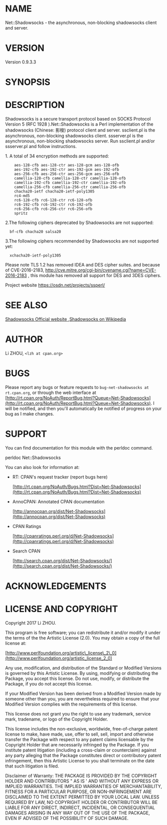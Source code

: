 # NAME

Net::Shadowsocks - the asynchronous, non-blocking shadowsocks client and server. 

# VERSION

Version 0.9.3.3

# SYNOPSIS

# DESCRIPTION

Shadowsocks is a secure transport protocol based on SOCKS Protocol Version 5 (RFC 1928 ).Net::Shadowsocks is a Perl implementation of the shadowsocks (Chinese: 影梭) protocol client and server. ssclient.pl is the asynchronous, non-blocking shadowsocks client. ssserver.pl is the asynchronous, non-blocking shadowsocks server. Run ssclient.pl and/or ssserver.pl and follow instructions.

1\. A total of 34 encryption methods are supported:

        aes-128-cfb aes-128-ctr aes-128-gcm aes-128-ofb
        aes-192-cfb aes-192-ctr aes-192-gcm aes-192-ofb
        aes-256-cfb aes-256-ctr aes-256-gcm aes-256-ofb
        camellia-128-cfb camellia-128-ctr camellia-128-ofb
        camellia-192-cfb camellia-192-ctr camellia-192-ofb
        camellia-256-cfb camellia-256-ctr camellia-256-ofb
        chacha20-ietf chacha20-ietf-poly1305
        rc4-md5
        rc6-128-cfb rc6-128-ctr rc6-128-ofb
        rc6-192-cfb rc6-192-ctr rc6-192-ofb
        rc6-256-cfb rc6-256-ctr rc6-256-ofb
        spritz

2.The following ciphers deprecated by Shadowsocks are not supported: 

      bf-cfb chacha20 salsa20 

3.The following ciphers recommended by Shadowsocks are not supported yet: 

      xchacha20-ietf-poly1305 

Please note TLS 1.2 has removed IDEA and DES cipher suites. and because of 
CVE-2016-2183,  http://cve.mitre.org/cgi-bin/cvename.cgi?name=CVE-2016-2183
, this module has removed all support for DES and 3DES ciphers. 

Project website https://osdn.net/projects/ssperl/

# SEE ALSO

[Shadowsocks Official website ](https://shadowsocks.org/en/index.html),[Shadowsocks on Wikipedia ](https://en.wikipedia.org/wiki/Shadowsocks)

# AUTHOR

Li ZHOU, `<lzh at cpan.org>`

# BUGS

Please report any bugs or feature requests to `bug-net-shadowsocks at rt.cpan.org`, or through
the web interface at [http://rt.cpan.org/NoAuth/ReportBug.html?Queue=Net-Shadowsocks](http://rt.cpan.org/NoAuth/ReportBug.html?Queue=Net-Shadowsocks).  I will be notified, and then you'll
automatically be notified of progress on your bug as I make changes.

# SUPPORT

You can find documentation for this module with the perldoc command.

perldoc Net::Shadowsocks

You can also look for information at:

- RT: CPAN's request tracker (report bugs here)

    [http://rt.cpan.org/NoAuth/Bugs.html?Dist=Net-Shadowsocks](http://rt.cpan.org/NoAuth/Bugs.html?Dist=Net-Shadowsocks)

- AnnoCPAN: Annotated CPAN documentation

    [http://annocpan.org/dist/Net-Shadowsocks](http://annocpan.org/dist/Net-Shadowsocks)

- CPAN Ratings

    [http://cpanratings.perl.org/d/Net-Shadowsocks](http://cpanratings.perl.org/d/Net-Shadowsocks)

- Search CPAN

    [http://search.cpan.org/dist/Net-Shadowsocks/](http://search.cpan.org/dist/Net-Shadowsocks/)

# ACKNOWLEDGEMENTS

# LICENSE AND COPYRIGHT

Copyright 2017 Li ZHOU.

This program is free software; you can redistribute it and/or modify it
under the terms of the the Artistic License (2.0). You may obtain a
copy of the full license at:

[http://www.perlfoundation.org/artistic\_license\_2\_0](http://www.perlfoundation.org/artistic_license_2_0)

Any use, modification, and distribution of the Standard or Modified
Versions is governed by this Artistic License. By using, modifying or
distributing the Package, you accept this license. Do not use, modify,
or distribute the Package, if you do not accept this license.

If your Modified Version has been derived from a Modified Version made
by someone other than you, you are nevertheless required to ensure that
your Modified Version complies with the requirements of this license.

This license does not grant you the right to use any trademark, service
mark, tradename, or logo of the Copyright Holder.

This license includes the non-exclusive, worldwide, free-of-charge
patent license to make, have made, use, offer to sell, sell, import and
otherwise transfer the Package with respect to any patent claims
licensable by the Copyright Holder that are necessarily infringed by the
Package. If you institute patent litigation (including a cross-claim or
counterclaim) against any party alleging that the Package constitutes
direct or contributory patent infringement, then this Artistic License
to you shall terminate on the date that such litigation is filed.

Disclaimer of Warranty: THE PACKAGE IS PROVIDED BY THE COPYRIGHT HOLDER
AND CONTRIBUTORS " AS IS ' AND WITHOUT ANY EXPRESS OR IMPLIED WARRANTIES.
THE IMPLIED WARRANTIES OF MERCHANTABILITY, FITNESS FOR A PARTICULAR
PURPOSE, OR NON-INFRINGEMENT ARE DISCLAIMED TO THE EXTENT PERMITTED BY
YOUR LOCAL LAW. UNLESS REQUIRED BY LAW, NO COPYRIGHT HOLDER OR
CONTRIBUTOR WILL BE LIABLE FOR ANY DIRECT, INDIRECT, INCIDENTAL, OR
CONSEQUENTIAL DAMAGES ARISING IN ANY WAY OUT OF THE USE OF THE PACKAGE,
EVEN IF ADVISED OF THE POSSIBILITY OF SUCH DAMAGE.
